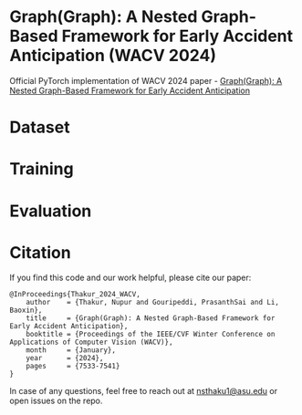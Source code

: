 # Graph(Graph): A Nested Graph-Based Framework for Early Accident Anticipation (WACV 2024)
Official PyTorch implementation of WACV 2024 paper - [Graph(Graph): A Nested Graph-Based Framework for Early Accident Anticipation](https://openaccess.thecvf.com/content/WACV2024/papers/Thakur_GraphGraph_A_Nested_Graph-Based_Framework_for_Early_Accident_Anticipation_WACV_2024_paper.pdf)

# Dataset 

# Training

# Evaluation 

# Citation
If you find this code and our work helpful, please cite our paper:
```
@InProceedings{Thakur_2024_WACV,
    author    = {Thakur, Nupur and Gouripeddi, PrasanthSai and Li, Baoxin},
    title     = {Graph(Graph): A Nested Graph-Based Framework for Early Accident Anticipation},
    booktitle = {Proceedings of the IEEE/CVF Winter Conference on Applications of Computer Vision (WACV)},
    month     = {January},
    year      = {2024},
    pages     = {7533-7541}
}
```
In case of any questions, feel free to reach out at [nsthaku1@asu.edu](nsthaku1@asu.edu) or open issues on the repo.

